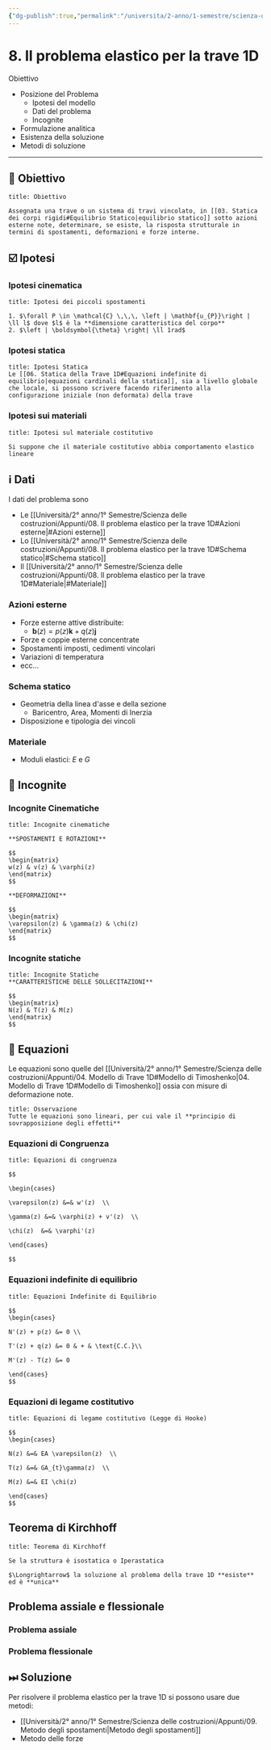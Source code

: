```yaml
---
{"dg-publish":true,"permalink":"/universita/2-anno/1-semestre/scienza-delle-costruzioni/appunti/08-il-problema-elastico-per-la-trave-1-d/"}
---
```


# 8. Il problema elastico per la trave 1D

Obiettivo
- Posizione del Problema
	- Ipotesi del modello
	- Dati del problema
	- Incognite
- Formulazione analitica
- Esistenza della soluzione
- Metodi di soluzione

___

## 🎯 Obiettivo

```ad-note
title: Obiettivo

Assegnata una trave o un sistema di travi vincolato, in [[03. Statica dei corpi rigidi#Equilibrio Statico|equilibrio statico]] sotto azioni esterne note, determinare, se esiste, la risposta strutturale in termini di spostamenti, deformazioni e forze interne.

```


## ☑️ Ipotesi
### Ipotesi cinematica
```ad-tip
title: Ipotesi dei piccoli spostamenti

1. $\forall P \in \mathcal{C} \,\,\, \left | \mathbf{u_{P}}\right | \ll l$ dove $l$ è la **dimensione caratteristica del corpo**
2. $\left | \boldsymbol{\theta} \right| \ll 1rad$

```

### Ipotesi statica

```ad-tip
title: Ipotesi Statica
Le [[06. Statica della Trave 1D#Equazioni indefinite di equilibrio|equazioni cardinali della statica]], sia a livello globale che locale, si possono scrivere facendo riferimento alla configurazione iniziale (non deformata) della trave
```

### Ipotesi sui materiali

```ad-tip
title: Ipotesi sul materiale costitutivo

Si suppone che il materiale costitutivo abbia comportamento elastico lineare

```

## ℹ️ Dati

I dati del problema sono
- Le [[Università/2° anno/1° Semestre/Scienza delle costruzioni/Appunti/08. Il problema elastico per la trave 1D#Azioni esterne\|#Azioni esterne]]
- Lo [[Università/2° anno/1° Semestre/Scienza delle costruzioni/Appunti/08. Il problema elastico per la trave 1D#Schema statico\|#Schema statico]]
- Il [[Università/2° anno/1° Semestre/Scienza delle costruzioni/Appunti/08. Il problema elastico per la trave 1D#Materiale\|#Materiale]]

### Azioni esterne
- Forze esterne attive distribuite: 
	- $\mathbf{b}(z) = p(z) \mathbf{k} + q(z) \mathbf{j}$
- Forze e coppie esterne concentrate 
- Spostamenti imposti, cedimenti vincolari
- Variazioni di temperatura
- ecc...


### Schema statico
- Geometria della linea d'asse e della sezione
	- Baricentro, Area, Momenti di Inerzia
- Disposizione e tipologia dei vincoli

### Materiale
- Moduli elastici: $E$ e $G$

## 🥸 Incognite

### Incognite Cinematiche

```ad-Teo
title: Incognite cinematiche

**SPOSTAMENTI E ROTAZIONI**

$$
\begin{matrix}
w(z) & v(z) & \varphi(z)
\end{matrix}
$$

**DEFORMAZIONI**

$$
\begin{matrix}
\varepsilon(z) & \gamma(z) & \chi(z)
\end{matrix}
$$

```


### Incognite statiche

```ad-Teo
title: Incognite Statiche
**CARATTERISTICHE DELLE SOLLECITAZIONI**

$$
\begin{matrix}
N(z) & T(z) & M(z)
\end{matrix}
$$

```


## 🧮 Equazioni

Le equazioni sono quelle del [[Università/2° anno/1° Semestre/Scienza delle costruzioni/Appunti/04. Modello di Trave 1D#Modello di Timoshenko\|04. Modello di Trave 1D#Modello di Timoshenko]] ossia con misure di deformazione note.

```ad-info
title: Osservazione
Tutte le equazioni sono lineari, per cui vale il **principio di sovrapposizione degli effetti**

```

### Equazioni di Congruenza
```ad-Teo
title: Equazioni di congruenza

$$

\begin{cases}

\varepsilon(z) &=& w'(z)  \\

\gamma(z) &=& \varphi(z) + v'(z)  \\

\chi(z)  &=& \varphi'(z)

\end{cases}

$$

```

### Equazioni indefinite di equilibrio
```ad-Teo
title: Equazioni Indefinite di Equilibrio

$$
\begin{cases}

N'(z) + p(z) &= 0 \\

T'(z) + q(z) &= 0 & + & \text{C.C.}\\

M'(z) - T(z) &= 0

\end{cases}
$$

```

### Equazioni di legame costitutivo
```ad-Teo
title: Equazioni di legame costitutivo (Legge di Hooke)

$$
\begin{cases}

N(z) &=& EA \varepsilon(z)  \\

T(z) &=& GA_{t}\gamma(z)  \\

M(z) &=& EI \chi(z)

\end{cases}
$$

```


## Teorema di Kirchhoff

```ad-Teo
title: Teorema di Kirchhoff

Se la struttura è isostatica o Iperastatica 

$\Longrightarrow$ la soluzione al problema della trave 1D **esiste** ed è **unica**

```

## Problema assiale e flessionale
### Problema assiale

### Problema flessionale

## ⏭ Soluzione
Per risolvere il problema elastico per la trave 1D si possono usare due metodi:
- [[Università/2° anno/1° Semestre/Scienza delle costruzioni/Appunti/09. Metodo degli spostamenti\|Metodo degli spostamenti]]
- Metodo delle forze
